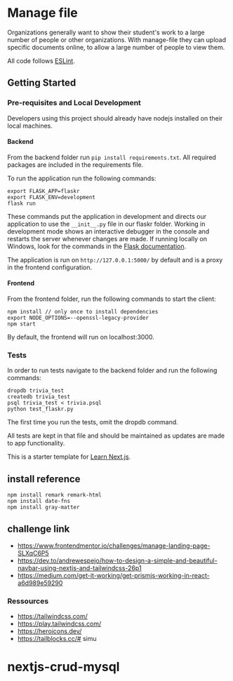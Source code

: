# Manage file

Organizations generally want to show their student's work to a large number of people or other organizations. With manage-file they can upload specific documents online, to allow a large number of people to view them.

All code follows [ESLint](https://eslint.org/docs/latest/rules/). 


## Getting Started

### Pre-requisites and Local Development 
Developers using this project should already have nodejs installed on their local machines.

#### Backend

From the backend folder run `pip install requirements.txt`. All required packages are included in the requirements file. 

To run the application run the following commands: 
```
export FLASK_APP=flaskr
export FLASK_ENV=development
flask run
```

These commands put the application in development and directs our application to use the `__init__.py` file in our flaskr folder. Working in development mode shows an interactive debugger in the console and restarts the server whenever changes are made. If running locally on Windows, look for the commands in the [Flask documentation](http://flask.pocoo.org/docs/1.0/tutorial/factory/).

The application is run on `http://127.0.0.1:5000/` by default and is a proxy in the frontend configuration. 

#### Frontend

From the frontend folder, run the following commands to start the client: 
```
npm install // only once to install dependencies
export NODE_OPTIONS=--openssl-legacy-provider
npm start 
```

By default, the frontend will run on localhost:3000. 

### Tests
In order to run tests navigate to the backend folder and run the following commands: 

```
dropdb trivia_test
createdb trivia_test
psql trivia_test < trivia.psql
python test_flaskr.py
```

The first time you run the tests, omit the dropdb command. 

All tests are kept in that file and should be maintained as updates are made to app functionality. 

This is a starter template for [Learn Next.js](https://nextjs.org/learn).
## install reference
```shell
npm install remark remark-html
npm install date-fns
npm install gray-matter

```
## challenge link
- https://www.frontendmentor.io/challenges/manage-landing-page-SLXqC6P5
- https://dev.to/andrewespejo/how-to-design-a-simple-and-beautiful-navbar-using-nextjs-and-tailwindcss-26p1
- https://medium.com/get-it-working/get-prismjs-working-in-react-a6d989e59290

### Ressources
- https://tailwindcss.com/
- https://play.tailwindcss.com/
- https://heroicons.dev/
- https://tailblocks.cc/# simu
# nextjs-crud-mysql
